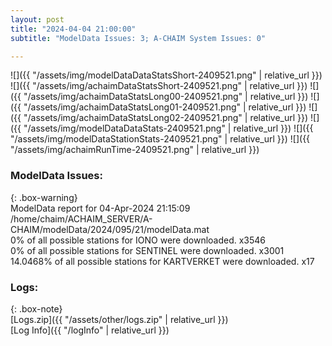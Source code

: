 ```yaml
---
layout: post
title: "2024-04-04 21:00:00"
subtitle: "ModelData Issues: 3; A-CHAIM System Issues: 0"

---
```


![]({{ "/assets/img/modelDataDataStatsShort-2409521.png" | relative_url }})
![]({{ "/assets/img/achaimDataStatsShort-2409521.png" | relative_url }})
![]({{ "/assets/img/achaimDataStatsLong00-2409521.png" | relative_url }})
![]({{ "/assets/img/achaimDataStatsLong01-2409521.png" | relative_url }})
![]({{ "/assets/img/achaimDataStatsLong02-2409521.png" | relative_url }})
![]({{ "/assets/img/modelDataDataStats-2409521.png" | relative_url }})
![]({{ "/assets/img/modelDataStationStats-2409521.png" | relative_url }})
![]({{ "/assets/img/achaimRunTime-2409521.png" | relative_url }})


### ModelData Issues:  
  
{: .box-warning}  
 ModelData report for 04-Apr-2024 21:15:09   
 /home/chaim/ACHAIM_SERVER/A-CHAIM/modelData/2024/095/21/modelData.mat   
 0% of all possible stations for IONO were downloaded. x3546   
 0% of all possible stations for SENTINEL were downloaded. x3001   
 14.0468% of all possible stations for KARTVERKET were downloaded. x17   
  


### Logs:  
  
{: .box-note}  
[Logs.zip]({{ "/assets/other/logs.zip" | relative_url }})  
[Log Info]({{ "/logInfo" | relative_url }})  
